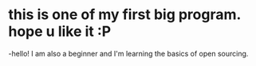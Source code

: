  # this is one of my first big program. hope u like it  :P
 -hello! I am also a beginner and I'm learning the basics of open sourcing.
